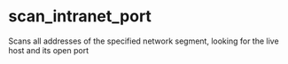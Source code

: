 # scan_intranet_port
  Scans all addresses of the specified network segment, looking for the live host and its open port
